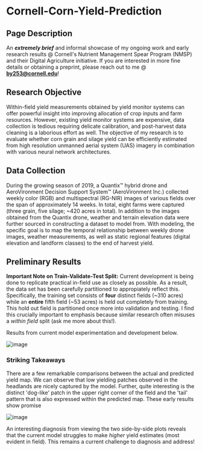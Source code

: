 # Cornell-Corn-Yield-Prediction

## Page Description ##
An **_extremely brief_** and informal showcase of my ongoing work and early research results @ Cornell's Nutrient Management Spear Program (NMSP) and their Digital Agriculture initiative. If you are interested in more fine details or obtaining a preprint, please reach out to me @ **by253@cornell.edu**! 

## Research Objective ##
Within-field yield measurements obtained by yield monitor systems can offer powerful insight into improving allocation of crop inputs and farm resources. However, existing yield monitor systems are expensive, data collection is tedious requiring delicate calibration, and post-harvest data cleaning is a laborious effort as well. The objective of my research is to evaluate whether corn grain and silage yield can be efficiently estimated from high resolution unmanned aerial system (UAS) imagery in combination with various neural network architectures. 
  
## Data Collection ##
During the growing season of 2019, a Quantix™ hybrid drone and AeroVironment Decision Support System™ (AeroVironment Inc.) collected weekly color (RGB) and multispectral
(RG-NIR) images of various fields over the span of approximately 14 weeks. In total, eight farms were captured (three grain, five silage; ~420 acres in total). In addition to the images obtained from the Quantix drone, weather and terrain elevation data were further sourced in constructing a dataset to model from. With modeling, the specific goal is to map the temporal relationship between weekly drone images, weather measurements, as well as static regional features (digital elevation and landform classes) to the end of harvest yield.

## Preliminary Results ##

**Important Note on Train-Validate-Test Split:** Current development is being done to replicate practical in-field use as closely as possible. As a result, the data set has been carefully partitioned to appropiately reflect this. Specifically, the training set consists of **four** distinct fields (~310 acres) while an **entire** fifth field (~53 acres) is held out completely from training. This hold out field is partitioned once more into validation and testing. I find this crucially important to emphasis because similar research often misuses a _within field_ split (ask me more about this!). 

Results from current model experimentation and development below.

![image](https://user-images.githubusercontent.com/89032804/156907835-c90ca06b-49a2-46c1-92c2-f3637f1e3c3d.png)

### Striking Takeaways ###

There are a few remarkable comparisons between the actual and predicted yield map. We can observe that low yielding patches observed in the headlands are nicely captured by the model. Further, quite interesting is the distinct 'dog-like' patch in the upper right corner of the field and the 'tail' pattern that is also expressed within the predicted map. These early results show promise

![image](https://user-images.githubusercontent.com/89032804/156909536-d822b26f-545f-498f-9d22-5944a7f020fc.png)

An interesting diagnosis from viewing the two side-by-side plots reveals that the current model struggles to make _higher_ yield estimates (most evident in field). This remains a current challenge to diagnosis and address! 

